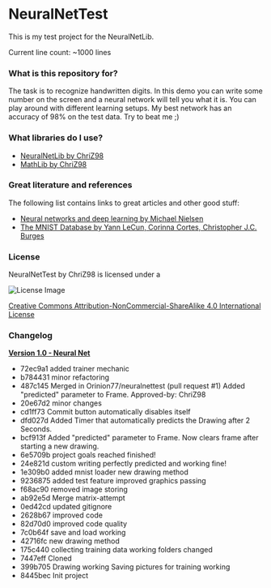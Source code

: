# NeuralNetTest #

This is my test project for the NeuralNetLib.

Current line count: ~1000 lines

### What is this repository for? ###

The task is to recognize handwritten digits. 
In this demo you can write some number on the screen and a neural network will tell you what it is. 
You can play around with different learning setups.
My best network has an accuracy of 98% on the test data. Try to beat me ;)

### What libraries do I use? ###

* [NeuralNetLib by ChriZ98](https://bitbucket.org/ChriZ98/neuralnetlib)
* [MathLib by ChriZ98](https://bitbucket.org/ChriZ98/mathlib)

### Great literature and references ###

The following list contains links to great articles and other good stuff:

* [Neural networks and deep learning by Michael Nielsen](http://neuralnetworksanddeeplearning.com/index.html)
* [The MNIST Database by Yann LeCun, Corinna Cortes, Christopher J.C. Burges](http://yann.lecun.com/exdb/mnist/)

### License ###

NeuralNetTest by ChriZ98 is licensed under a

![License Image](https://licensebuttons.net/l/by-nc-sa/4.0/88x31.png)

[Creative Commons Attribution-NonCommercial-ShareAlike 4.0 International License](https://creativecommons.org/licenses/by-nc-sa/4.0/)

### Changelog ###

**[Version 1.0 - Neural Net](https://bitbucket.org/ChriZ98/neuralnettest/commits/tag/v1.0-NeuralNet)**

* 72ec9a1	added trainer mechanic
* b784431	minor refactoring
* 487c145	Merged in Orinion77/neuralnettest (pull request #1) Added "predicted" parameter to Frame. Approved-by: ChriZ98
* 20e67d2	minor changes
* cd1ff73	Commit button automatically disables itself
* dfd027d	Added Timer that automatically predicts the Drawing after 2 Seconds.
* bcf913f	Added "predicted" parameter to Frame. Now clears frame after starting a new drawing.
* 6e5709b	project goals reached finished!
* 24e821d	custom writing perfectly predicted and working fine!
* 1e309b0	added mnist loader new drawing method
* 9236875	added test feature improved graphics passing
* f68ac90	removed image storing
* ab92e5d	Merge matrix-attempt
* 0ed42cd	updated gitignore
* 2628b67	improved code
* 82d70d0	improved code quality
* 7c0b64f	save and load working
* 42716fc	new drawing method
* 175c440	collecting training data working folders changed
* 7447eff	Cloned
* 399b705	Drawing working Saving pictures for training working
* 8445bec	Init project